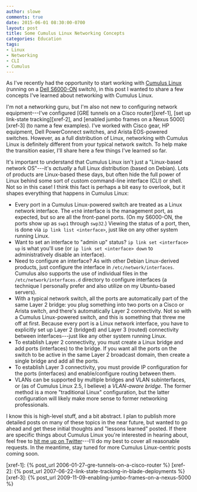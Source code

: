 ```yaml
---
author: slowe
comments: true
date: 2015-06-01 08:30:00-0700
layout: post
title: Some Cumulus Linux Networking Concepts
categories: Education
tags:
- Linux
- Networking
- CLI
- Cumulus
---
```


As I've recently had the opportunity to start working with [Cumulus Linux][link-1] (running on a [Dell S6000-ON][link-2] switch), in this post I wanted to share a few concepts I've learned about networking with Cumulus Linux.

I'm not a networking guru, but I'm also not new to configuring network equipment---I've configured [GRE tunnels on a Cisco router][xref-1], [set up link-state tracking][xref-2], and [enabled jumbo frames on a Nexus 5000][xref-3] (to name a few examples). I've worked with Cisco gear, HP equipment, Dell PowerConnect switches, and Arista EOS-powered switches. However, as a full distribution of Linux, networking with Cumulus Linux is definitely different from your typical network switch. To help make the transition easier, I'll share here a few things I've learned so far.

It's important to understand that Cumulus Linux isn't just a "Linux-based network OS"---it's _actually_ a full Linux distribution (based on Debian). Lots of products are Linux-based these days, but often hide the full power of Linux behind some sort of custom command-line interface (CLI) or shell. Not so in this case! I think this fact is perhaps a bit easy to overlook, but it shapes everything that happens in Cumulus Linux:

* Every port in a Cumulus Linux-powered switch are treated as a Linux network interface. The `eth0` interface is the management port, as expected, but so are all the front-panel ports. (On my S6000-ON, the ports show up as `swp1` through `swp32`.) Viewing the status of a port, then, is done via `ip link list <interface>`, just like on any other system running Linux.
* Want to set an interface to "admin up" status? `ip link set <interface> up` is what you'll use (or `ip link set <interface> down` to administratively disable an interface).
* Need to configure an interface? As with other Debian Linux-derived products, just configure the interface in `/etc/network/interfaces`. Cumulus also supports the use of individual files in the `/etc/network/interfaces.d` directory to configure interfaces (a technique I personally prefer and also utilize on my Ubuntu-based servers).
* With a typical network switch, all the ports are automatically part of the same Layer 2 bridge: you plug something into two ports on a Cisco or Arista switch, and there's automatically Layer 2 connectivity. Not so with a Cumulus Linux-powered switch, and this is something that threw me off at first. Because every port is a Linux network interface, you have to explicitly set up Layer 2 (bridged) and Layer 3 (routed) connectivity between interfaces---just like any other system running Linux.
* To establish Layer 2 connectivity, you must create a Linux bridge and add ports (interfaces) to the bridge. If you want all the ports on the switch to be active in the same Layer 2 broadcast domain, then create a single bridge and add all the ports.
* To establish Layer 3 connectivity, you must provide IP configuration for the ports (interfaces) and enable/configure routing between them.
* VLANs can be supported by multiple bridges and VLAN subinterfaces, or (as of Cumulus Linux 2.5, I believe) a _VLAN-aware bridge_. The former method is a more "traditional Linux" configuration, but the latter configuration will likely make more sense to former networking professionals. 

I know this is high-level stuff, and a bit abstract. I plan to publish more detailed posts on many of these topics in the near future, but wanted to go ahead and get these initial thoughts and "lessons learned" posted. If there are specific things about Cumulus Linux you're interested in hearing about, feel free to [hit me up on Twitter][link-3]---I'll do my best to cover all reasonable requests. In the meantime, stay tuned for more Cumulus Linux-centric posts coming soon.


[link-1]: http://cumulusnetworks.com
[link-2]: http://www.dell.com/us/business/p/open-networking-switches/pd
[link-3]: https://twitter.com/scott_lowe

[xref-1]: {% post_url 2006-01-27-gre-tunnels-on-a-cisco-router %}
[xref-2]: {% post_url 2007-06-22-link-state-tracking-in-blade-deployments %}
[xref-3]: {% post_url 2009-11-09-enabling-jumbo-frames-on-a-nexus-5000 %}

